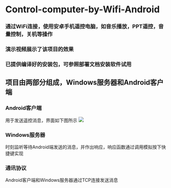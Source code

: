 # Control-computer-by-Wifi-Android
### 通过WiFi连接，使用安卓手机遥控电脑，如音乐播放，PPT遥控，音量控制，关机等操作

### 演示视频展示了该项目的效果
### 已提供编译好的安装包，可参照部署文档安装软件试用

## 项目由两部分组成，Windows服务器和Android客户端
### Android客户端
用于发送遥控消息，界面如下图所示
![](https://github.com/Bond-SYSU/Control-computer-by-Wifi-Android-/blob/master/Android.png)

### Windows服务器
时刻监听等待Android端发送的消息，并作出响应，响应函数通过调用模拟按下快捷键实现
### 通讯协议
Android客户端和Windows服务器通过TCP连接发送消息

